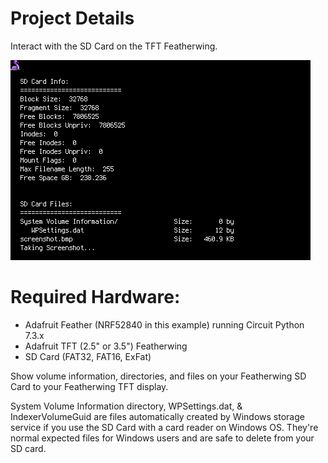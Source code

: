 # Project Details
Interact with the SD Card on the TFT Featherwing.

![](https://github.com/DJDevon3/CircuitPython/blob/main/TFT%20Featherwing%20SD%20Card%20Directory/screenshot.bmp)

# Required Hardware:
- Adafruit Feather (NRF52840 in this example) running Circuit Python 7.3.x
- Adafruit TFT (2.5" or 3.5") Featherwing
- SD Card (FAT32, FAT16, ExFat)

Show volume information, directories, and files on your Featherwing SD Card to your Featherwing TFT display.

System Volume Information directory, WPSettings.dat, & IndexerVolumeGuid are files automatically created by Windows storage service if you use the SD Card with a card reader on Windows OS. They're  normal expected files for Windows users and are safe to delete from your SD card.
